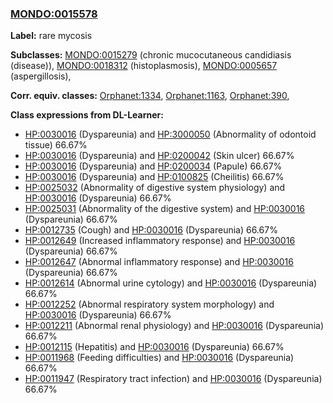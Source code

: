 
### [MONDO:0015578](http://purl.obolibrary.org/obo/MONDO_0015578)
**Label:** rare mycosis

**Subclasses:** [MONDO:0015279](http://purl.obolibrary.org/obo/MONDO_0015279) (chronic mucocutaneous candidiasis (disease)), [MONDO:0018312](http://purl.obolibrary.org/obo/MONDO_0018312) (histoplasmosis), [MONDO:0005657](http://purl.obolibrary.org/obo/MONDO_0005657) (aspergillosis), 

**Corr. equiv. classes:** [Orphanet:1334](http://www.orpha.net/ORDO/Orphanet_1334), [Orphanet:1163](http://www.orpha.net/ORDO/Orphanet_1163), [Orphanet:390](http://www.orpha.net/ORDO/Orphanet_390), 

**Class expressions from DL-Learner:**

- [HP:0030016](http://purl.obolibrary.org/obo/HP_0030016) (Dyspareunia) and [HP:3000050](http://purl.obolibrary.org/obo/HP_3000050) (Abnormality of odontoid tissue) 66.67%
- [HP:0030016](http://purl.obolibrary.org/obo/HP_0030016) (Dyspareunia) and [HP:0200042](http://purl.obolibrary.org/obo/HP_0200042) (Skin ulcer) 66.67%
- [HP:0030016](http://purl.obolibrary.org/obo/HP_0030016) (Dyspareunia) and [HP:0200034](http://purl.obolibrary.org/obo/HP_0200034) (Papule) 66.67%
- [HP:0030016](http://purl.obolibrary.org/obo/HP_0030016) (Dyspareunia) and [HP:0100825](http://purl.obolibrary.org/obo/HP_0100825) (Cheilitis) 66.67%
- [HP:0025032](http://purl.obolibrary.org/obo/HP_0025032) (Abnormality of digestive system physiology) and [HP:0030016](http://purl.obolibrary.org/obo/HP_0030016) (Dyspareunia) 66.67%
- [HP:0025031](http://purl.obolibrary.org/obo/HP_0025031) (Abnormality of the digestive system) and [HP:0030016](http://purl.obolibrary.org/obo/HP_0030016) (Dyspareunia) 66.67%
- [HP:0012735](http://purl.obolibrary.org/obo/HP_0012735) (Cough) and [HP:0030016](http://purl.obolibrary.org/obo/HP_0030016) (Dyspareunia) 66.67%
- [HP:0012649](http://purl.obolibrary.org/obo/HP_0012649) (Increased inflammatory response) and [HP:0030016](http://purl.obolibrary.org/obo/HP_0030016) (Dyspareunia) 66.67%
- [HP:0012647](http://purl.obolibrary.org/obo/HP_0012647) (Abnormal inflammatory response) and [HP:0030016](http://purl.obolibrary.org/obo/HP_0030016) (Dyspareunia) 66.67%
- [HP:0012614](http://purl.obolibrary.org/obo/HP_0012614) (Abnormal urine cytology) and [HP:0030016](http://purl.obolibrary.org/obo/HP_0030016) (Dyspareunia) 66.67%
- [HP:0012252](http://purl.obolibrary.org/obo/HP_0012252) (Abnormal respiratory system morphology) and [HP:0030016](http://purl.obolibrary.org/obo/HP_0030016) (Dyspareunia) 66.67%
- [HP:0012211](http://purl.obolibrary.org/obo/HP_0012211) (Abnormal renal physiology) and [HP:0030016](http://purl.obolibrary.org/obo/HP_0030016) (Dyspareunia) 66.67%
- [HP:0012115](http://purl.obolibrary.org/obo/HP_0012115) (Hepatitis) and [HP:0030016](http://purl.obolibrary.org/obo/HP_0030016) (Dyspareunia) 66.67%
- [HP:0011968](http://purl.obolibrary.org/obo/HP_0011968) (Feeding difficulties) and [HP:0030016](http://purl.obolibrary.org/obo/HP_0030016) (Dyspareunia) 66.67%
- [HP:0011947](http://purl.obolibrary.org/obo/HP_0011947) (Respiratory tract infection) and [HP:0030016](http://purl.obolibrary.org/obo/HP_0030016) (Dyspareunia) 66.67%


